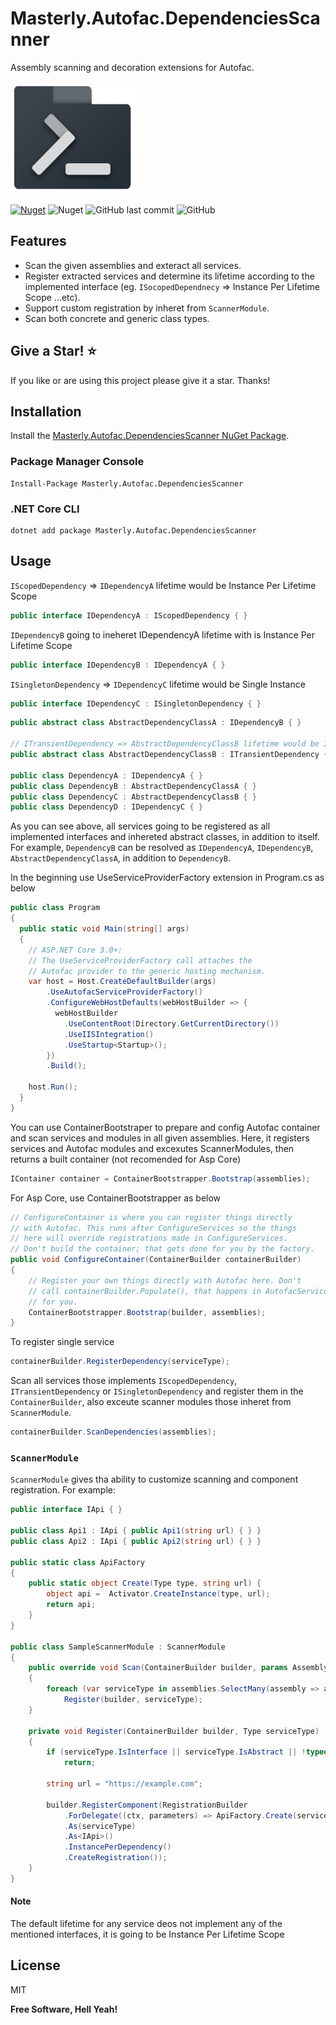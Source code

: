 # Masterly.Autofac.DependenciesScanner
Assembly scanning and decoration extensions for Autofac.

<img src="https://raw.githubusercontent.com/a7mdfre7at/Masterly.Autofac.DependenciesScanner/master/repo_image.png" width="200" height="180">

[![Nuget](https://img.shields.io/nuget/v/Masterly.Autofac.DependenciesScanner?style=flat-square)](https://www.nuget.org/packages/Masterly.Autofac.DependenciesScanner) ![Nuget](https://img.shields.io/nuget/dt/Masterly.Autofac.DependenciesScanner?style=flat-square) ![GitHub last commit](https://img.shields.io/github/last-commit/a7mdfre7at/Masterly.Autofac.DependenciesScanner?style=flat-square) ![GitHub](https://img.shields.io/github/license/a7mdfre7at/Masterly.Autofac.DependenciesScanner?style=flat-square)

## Features

- Scan the given assemblies and exteract all services.
- Register extracted services and determine its lifetime according to the implemented interface (eg. `ISocopedDependnecy` => Instance Per Lifetime Scope ...etc).
- Support custom registration by inheret from `ScannerModule`.
- Scan both concrete and generic class types.

## Give a Star! :star:

If you like or are using this project please give it a star. Thanks!

## Installation

Install the [Masterly.Autofac.DependenciesScanner NuGet Package](https://www.nuget.org/packages/Masterly.Autofac.DependenciesScanner).

### Package Manager Console

```
Install-Package Masterly.Autofac.DependenciesScanner
```

### .NET Core CLI

```
dotnet add package Masterly.Autofac.DependenciesScanner
```

## Usage

`IScopedDependency` => `IDependencyA` lifetime would be Instance Per Lifetime Scope
```c#
public interface IDependencyA : IScopedDependency { }
```

`IDependencyB` going to ineheret IDependencyA lifetime with is Instance Per Lifetime Scope
```c#
public interface IDependencyB : IDependencyA { }
```

`ISingletonDependency` => `IDependencyC` lifetime would be Single Instance
```c#
public interface IDependencyC : ISingletonDependency { }
```
```c#
public abstract class AbstractDependencyClassA : IDependencyB { }

// ITransientDependency => AbstractDependencyClassB lifetime would be Instance per dependency
public abstract class AbstractDependencyClassB : ITransientDependency { }

public class DependencyA : IDependencyA { }
public class DependencyB : AbstractDependencyClassA { }
public class DependencyC : AbstractDependencyClassB { }
public class DependencyD : IDependencyC { }
``` 
As you can see above, all services going to be registered as all implemented interfaces and inhereted abstract classes, in addition to itself.
For example, `DependencyB` can be resolved as `IDependencyA`, `IDependencyB`, `AbstractDependencyClassA`, in addition to `DependencyB`.

In the beginning use UseServiceProviderFactory extension in Program.cs as below
```c#
public class Program
{
  public static void Main(string[] args)
  {
    // ASP.NET Core 3.0+:
    // The UseServiceProviderFactory call attaches the
    // Autofac provider to the generic hosting mechanism.
    var host = Host.CreateDefaultBuilder(args)
        .UseAutofacServiceProviderFactory()
        .ConfigureWebHostDefaults(webHostBuilder => {
          webHostBuilder
            .UseContentRoot(Directory.GetCurrentDirectory())
            .UseIISIntegration()
            .UseStartup<Startup>();
        })
        .Build();

    host.Run();
  }
}
```
You can use ContainerBootstraper to prepare and config Autofac container and scan services and modules in all given assemblies. Here, it registers services and Autofac modules and excexutes ScannerModules, then returns a built container (not recomended for Asp Core)
```c#
IContainer container = ContainerBootstrapper.Bootstrap(assemblies);
```

For Asp Core, use ContainerBootstrapper as below

```c#
// ConfigureContainer is where you can register things directly
// with Autofac. This runs after ConfigureServices so the things
// here will override registrations made in ConfigureServices.
// Don't build the container; that gets done for you by the factory.
public void ConfigureContainer(ContainerBuilder containerBuilder)
{
    // Register your own things directly with Autofac here. Don't
    // call containerBuilder.Populate(), that happens in AutofacServiceProviderFactory
    // for you.
    ContainerBootstrapper.Bootstrap(builder, assemblies);
}
```

To register single service
```c#
containerBuilder.RegisterDependency(serviceType);
```
Scan all services those implements `IScopedDependency`, `ITransientDependency` or `ISingletonDependency` and register them in the `ContainerBuilder`, also exceute scanner modules those inheret from `ScannerModule`.
```c#
containerBuilder.ScanDependencies(assemblies);
```

### `ScannerModule`
`ScannerModule` gives tha ability to customize scanning and component registration.
For example:
```c#
public interface IApi { }

public class Api1 : IApi { public Api1(string url) { } }
public class Api2 : IApi { public Api2(string url) { } }

public static class ApiFactory
{
    public static object Create(Type type, string url) {
        object api =  Activator.CreateInstance(type, url);
        return api;
    }
}

public class SampleScannerModule : ScannerModule
{
    public override void Scan(ContainerBuilder builder, params Assembly[] assemblies)
    {
        foreach (var serviceType in assemblies.SelectMany(assembly => assembly.GetExportedTypes().Where(t => typeof(IApi).IsAssignableFrom(t))))
            Register(builder, serviceType);
    }

    private void Register(ContainerBuilder builder, Type serviceType)
    {
        if (serviceType.IsInterface || serviceType.IsAbstract || !typeof(IApi).IsAssignableFrom(serviceType))
            return;

        string url = "https://example.com";

        builder.RegisterComponent(RegistrationBuilder
            .ForDelegate((ctx, parameters) => ApiFactory.Create(serviceType, url))
            .As(serviceType)
            .As<IApi>()
            .InstancePerDependency()
            .CreateRegistration());
    }
}
```

#### Note
The default lifetime for any service deos not implement any of the mentioned interfaces, it is going to be Instance Per Lifetime Scope

## License

MIT

**Free Software, Hell Yeah!**